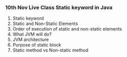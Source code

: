 <h3> 10th Nov Live Class Static keyword in Java</h3>

1. Static keyword<br>
2. Static and Non-Static Elements<br>
3. Order of execution of static and non-static elements<br>
4. What JVM will do?<br>
5. JVM architecture<br>
6. Purpose of static block<br>
7. Static method vs Non-static method<br>


